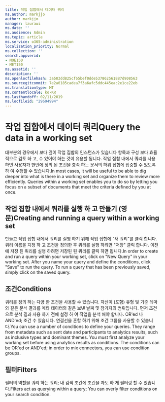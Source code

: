 ```yaml
---
title: 작업 집합에서 데이터 쿼리
ms.author: markjjo
author: markjjo
manager: laurawi
ms.date: ''
ms.audience: Admin
ms.topic: article
ms.service: o365-administration
localization_priority: Normal
ms.collection: ''
search.appverid:
- MOE150
- MET150
ms.assetid: ''
description: ''
ms.openlocfilehash: 3a503dd825cf65bef0dde537862561887d908563
ms.sourcegitcommit: 7e2a0185cadea7f3a6afc5ddc445eac2e1ce22eb
ms.translationtype: MT
ms.contentlocale: ko-KR
ms.lasthandoff: 02/11/2019
ms.locfileid: "29694994"
---
```

# <a name="query-the-data-in-a-working-set"></a><span data-ttu-id="4e7de-102">작업 집합에서 데이터 쿼리</span><span class="sxs-lookup"><span data-stu-id="4e7de-102">Query the data in a working set</span></span>

<span data-ttu-id="4e7de-p101">대부분의 경우에서 보다 깊이 작업 집합의 인스턴스가 있습니다 항목과 구성 보다 효율적으로 검토 하 고, 수 있어야 하는 것이 유용할 됩니다. 작업 집합 내에서 쿼리를 사용 하면 사용자가 한번에 정의 된 조건을 충족 하는 문서의 하위 집합에 집중할 수 있도록 하 여 수행할 수 있습니다.</span><span class="sxs-lookup"><span data-stu-id="4e7de-p101">In most cases, it will be useful to be able to dig deeper into what is there in a working set and organize them to review more efficiently. Queries within a working set enables you to do so by letting you focus on a subset of documents that meet the criteria defined by you at once.</span></span>

## <a name="creating-and-running-a-query-within-a-working-set"></a><span data-ttu-id="4e7de-105">작업 집합 내에서 쿼리를 실행 하 고 만들기 (영문)</span><span class="sxs-lookup"><span data-stu-id="4e7de-105">Creating and running a query within a working set</span></span>

<span data-ttu-id="4e7de-p102">만들고 작업 집합 내에서 쿼리를 실행 하기 위해 작업 집합에 "새 쿼리"를 클릭 합니다. 쿼리 이름을 지정 하 고 조건을 정의한 후 쿼리를 실행 하려면 "저장" 클릭 합니다. 이전에 저장 된 쿼리를 실행 하려면 저장된 된 쿼리를 클릭 하면 됩니다.</span><span class="sxs-lookup"><span data-stu-id="4e7de-p102">In order to create and run a query within your working set, click on "New Query" in your working set. After you name your query and define the conditions, click "Save" to run the query. To run a query that has been previously saved, simply click on the saved query.</span></span>

## <a name="conditions"></a><span data-ttu-id="4e7de-109">조건</span><span class="sxs-lookup"><span data-stu-id="4e7de-109">Conditions</span></span>

<span data-ttu-id="4e7de-p103">쿼리를 정의 하는 다양 한 조건을 사용할 수 있습니다. 자신이 (포함) 유형 및 기준 테마와 같은 분석 결과를 메타 데이터와 같은 보낸 날짜 및 참가자의 범위입니다. 먼저 조건으로 분석 결과 사용 하기 전에 설정 하 여 작업을 분석 해야 합니다. OR'ed 나 AND'ed; 조건 수 있습니다. 연결선을 혼합 하기 위해 조건 그룹을 사용할 수 있습니다.</span><span class="sxs-lookup"><span data-stu-id="4e7de-p103">You can use a number of conditions to define your queries. They range from metadata such as sent date and participants to analytics results, such as inclusive types and dominant themes. You must first analyze your working set before using analytics results as conditions. The conditions can be OR'ed or AND'ed; in order to mix connectors, you can use condition groups.</span></span>

## <a name="filters"></a><span data-ttu-id="4e7de-114">필터</span><span class="sxs-lookup"><span data-stu-id="4e7de-114">Filters</span></span>
<span data-ttu-id="4e7de-115">필터의 역할을 쿼리 하는 쿼리; 내 검색 조건에 조건을 과도 하 게 필터링 할 수 있습니다.</span><span class="sxs-lookup"><span data-stu-id="4e7de-115">Filters act as querying within a query; You can overly filter conditions on your search condition.</span></span>


